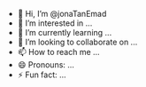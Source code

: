 - 👋 Hi, I’m @jonaTanEmad
- 👀 I’m interested in ...
- 🌱 I’m currently learning ...
- 💞️ I’m looking to collaborate on ...
- 📫 How to reach me ...
- 😄 Pronouns: ...
- ⚡ Fun fact: ...

<!---
jonaTanEmad/jonaTanEmad is a ✨ special ✨ repository because its `README.md` (this file) appears on your GitHub profile.
You can click the Preview link to take a look at your changes.
--->
